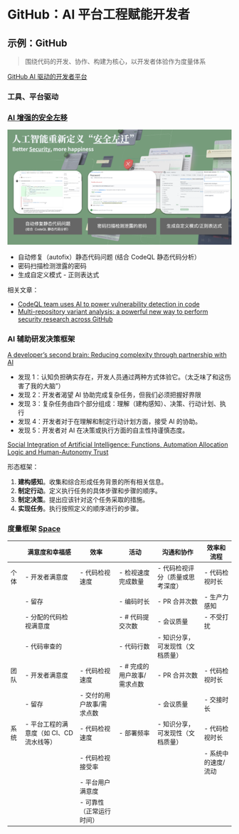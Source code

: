 # GitHub：AI 平台工程赋能开发者

## 示例：GitHub

> 围绕代码的开发、协作、构建为核心，以开发者体验作为度量体系

[GitHub AI 驱动的开发者平台](https://github.blog/2023-11-08-universe-2023-copilot-transforms-github-into-the-ai-powered-developer-platform/)

### 工具、平台驱动

### [AI 增强的安全左移](https://github.blog/2023-11-08-ai-powered-appsec/)

![Images](images/github-security-shift.png)

- 自动修复（autofix）静态代码问题 (结合 CodeQL 静态代码分析）
- 密码扫描检测泄露的密码
- 生成自定义模式 - 正则表达式

相关文章：

- [CodeQL team uses AI to power vulnerability detection in code](https://github.blog/2023-09-12-codeql-team-uses-ai-to-power-vulnerability-detection-in-code/)
- [Multi-repository variant analysis: a powerful new way to perform security research across GitHub](https://github.blog/2023-03-09-multi-repository-variant-analysis-a-powerful-new-way-to-perform-security-research-across-github/)

### AI 辅助研发决策框架

[A developer’s second brain: Reducing complexity through partnership with AI](https://github.blog/2024-01-17-a-developers-second-brain-reducing-complexity-through-partnership-with-ai/)

- 发现 1：认知负担确实存在，开发人员通过两种方式体验它。（太乏味了和这伤害了我的大脑”）
- 发现 2：开发者渴望 AI 协助完成复杂任务，但我们必须把握好界限
- 发现 3：复杂任务由四个部分组成：理解（建构感知）、决策、行动计划、执行
- 发现 4：开发者对于在理解和制定行动计划方面，接受 AI 的协助。
- 发现 5：开发者对 AI 在决策或执行方面的自主性持谨慎态度。

[Social Integration of Artificial Intelligence: Functions, Automation Allocation Logic and Human-Autonomy Trust](https://link.springer.com/article/10.1007/s12559-018-9619-0)

形态框架：

1. **建构感知**。收集和综合形成任务背景的所有相关信息。
2. **制定行动**。定义执行任务的具体步骤和步骤的顺序。
3. **制定决策**。提出应该针对这个任务采取的措施。
4. **实现任务**。执行按照定义的顺序进行的步骤。

### 度量框架 [Space](https://queue.acm.org/detail.cfm?id=3454124)
|    | 满意度和幸福感                  | 效率             | 活动               | 沟通和协作             | 效率和流程       |
|----|--------------------------|----------------|------------------|-------------------|-------------|
| 个体 | - 开发者满意度                 | - 代码检视速度       | - 检视速度完成数量       | - 代码检视评分（质量或思考深度） | - 代码检视时长    |
|    | - 留存                     |                | - 编码时长           | - PR 合并次数         | - 生产力感知     |
|    | - 分配的代码检视满意度             |                | - # 代码提交次数       | - 会议质量            | - 不受打扰      |
|    | - 代码审查的                  |                | - 代码行数           | - 知识分享，可发现性（文档质量） |             |
| 团队 | - 开发者满意度                 | - 代码检视速度       | - # 完成的用户故事/需求点数 | - PR 合并次数         | - 代码检视时长    |
|    | - 留存                     | - 交付的用户故事/需求点数 |                  | - 会议质量            | - 交接时长      |
| 系统 | - 平台工程的满意度（如 CI、CD 流水线等） | - 代码检视速度       | - 部署频率           | - 知识分享，可发现性（文档质量） | - 代码检视时长    |
|    |                          | - 代码检视接受率      |                  |                   | - 系统中的速度/流动 |
|    |                          | - 平台用户满意度      |                  |                   |             |
|    |                          | - 可靠性（正常运行时间）  |                  |                   |             |

